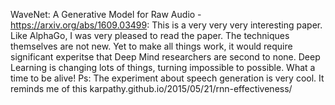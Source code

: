 WaveNet: A Generative Model for Raw Audio - https://arxiv.org/abs/1609.03499:
This is a very very very interesting paper. Like AlphaGo, I was very pleased to read the paper. The techniques themselves are
not new. Yet to make all things work, it would require significant experitse that Deep Mind researchers are second to none. 
Deep Learning is changing lots of things, turning impossible to possible. What a time to be alive!
Ps: The experiment about speech generation is very cool. It reminds me of this karpathy.github.io/2015/05/21/rnn-effectiveness/
